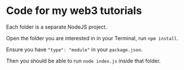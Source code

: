 # Code for my web3 tutorials

Each folder is a separate NodeJS project.

Open the folder you are interested in in your Terminal, run `npm install`.

Ensure you have `"type": "module"` in your `package.json`.

Then you should be able to run `node index.js` inside that folder.

